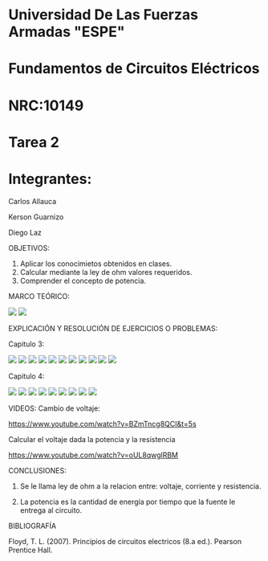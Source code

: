 # Universidad De Las Fuerzas Armadas "ESPE"

# Fundamentos de Circuitos Eléctricos 
# NRC:10149
# Tarea 2

 # Integrantes:
 Carlos Allauca
 
 Kerson Guarnizo
 
 Diego Laz

OBJETIVOS:
1. Aplicar los conocimietos obtenidos en clases.
2. Calcular mediante la ley de ohm valores requeridos.
3. Comprender el concepto de potencia. 

MARCO TEÓRICO:

![](https://github.com/Diego-Laz/Deber-2/blob/main/mapa1.png)
![](https://github.com/Diego-Laz/Deber-2/blob/main/mapa%202.png)

EXPLICACIÓN Y RESOLUCIÓN DE EJERCICIOS O PROBLEMAS:

Capitulo 3:

![](https://github.com/Diego-Laz/Deber-2/blob/main/Captura_de_pantalla_100.png)
![](https://github.com/Diego-Laz/Deber-2/blob/main/Captura_de_pantalla_101.png)
![](https://github.com/Diego-Laz/Deber-2/blob/main/Captura_de_pantalla_102.png)
![](https://github.com/Diego-Laz/Deber-2/blob/main/Captura_de_pantalla_103.png)
![](https://github.com/Diego-Laz/Deber-2/blob/main/Captura_de_pantalla_104.png)
![](https://github.com/Diego-Laz/Deber-2/blob/main/Captura_de_pantalla_105.png)
![](https://github.com/Diego-Laz/Deber-2/blob/main/Captura_de_pantalla_106.png)
![](https://github.com/Diego-Laz/Deber-2/blob/main/Captura_de_pantalla_107.png)
![](https://github.com/Diego-Laz/Deber-2/blob/main/Captura_de_pantalla_108.png)
![](https://github.com/Diego-Laz/Deber-2/blob/main/Captura_de_pantalla_110.png)
![](https://github.com/Diego-Laz/Deber-2/blob/main/Captura_de_pantalla_111.png)

Capitulo 4:

![](https://github.com/Diego-Laz/Deber-2/blob/main/cap%201.png)
![](https://github.com/Diego-Laz/Deber-2/blob/main/cap%202.png)
![](https://github.com/Diego-Laz/Deber-2/blob/main/cap%203.png)
![](https://github.com/Diego-Laz/Deber-2/blob/main/Cap%204.png)
![](https://github.com/Diego-Laz/Deber-2/blob/main/cap%205.png)
![](https://github.com/Diego-Laz/Deber-2/blob/main/cap%206.png)
![](https://github.com/Diego-Laz/Deber-2/blob/main/cap%207.png)
![](https://github.com/Diego-Laz/Deber-2/blob/main/cap%208.png)
![](https://github.com/Diego-Laz/Deber-2/blob/main/cap%209.png)

VIDEOS:
Cambio de voltaje:

https://www.youtube.com/watch?v=BZmTncg8QCI&t=5s

Calcular el voltaje dada la potencia y la resistencia

https://www.youtube.com/watch?v=oUL8qwglRBM

CONCLUSIONES:

1. Se le llama ley de ohm a la relacion entre: voltaje, corriente y resistencia.
 
3. La potencia  es la cantidad de energía por  tiempo que la fuente le entrega al circuito.

BIBLIOGRAFÍA

Floyd, T. L. (2007). Principios de circuitos electricos (8.a ed.). Pearson Prentice Hall.
